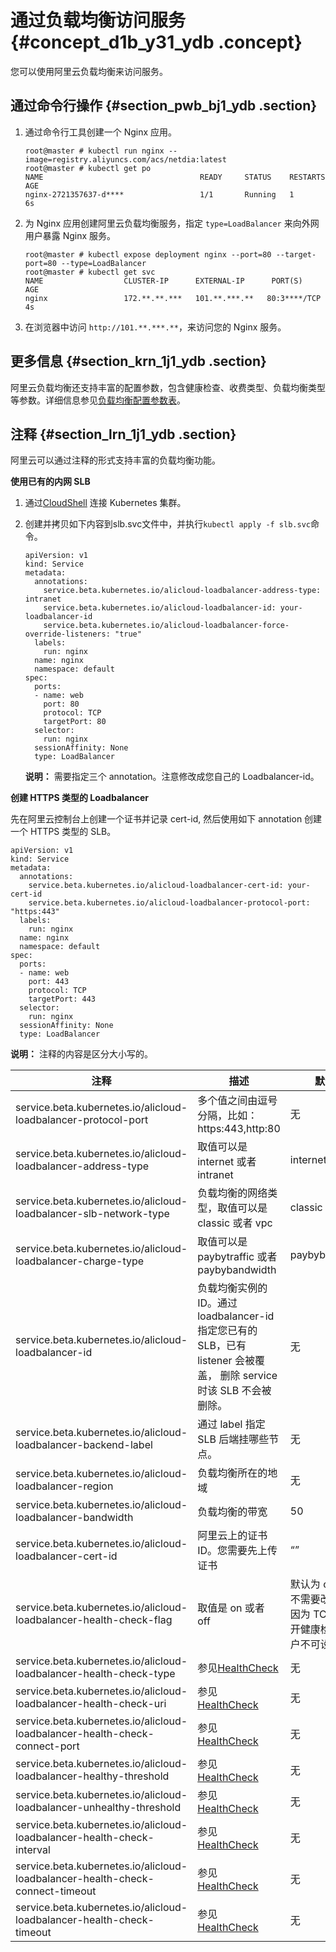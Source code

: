 # 通过负载均衡访问服务 {#concept_d1b_y31_ydb .concept}

您可以使用阿里云负载均衡来访问服务。

## 通过命令行操作 {#section_pwb_bj1_ydb .section}

1.  通过命令行工具创建一个 Nginx 应用。

    ``` {#codeblock_4w1_hui_dm7}
    root@master # kubectl run nginx --image=registry.aliyuncs.com/acs/netdia:latest
    root@master # kubectl get po 
    NAME                                   READY     STATUS    RESTARTS   AGE
    nginx-2721357637-d****                 1/1       Running   1          6s
    ```

2.  为 Nginx 应用创建阿里云负载均衡服务，指定 `type=LoadBalancer` 来向外网用户暴露 Nginx 服务。

    ``` {#codeblock_e67_ffw_fp6}
    root@master # kubectl expose deployment nginx --port=80 --target-port=80 --type=LoadBalancer
    root@master # kubectl get svc
    NAME                  CLUSTER-IP      EXTERNAL-IP      PORT(S)                        AGE
    nginx                 172.**.**.***   101.**.***.**   80:3****/TCP                   4s
    ```

3.  在浏览器中访问 `http://101.**.***.**`，来访问您的 Nginx 服务。

## 更多信息 {#section_krn_1j1_ydb .section}

阿里云负载均衡还支持丰富的配置参数，包含健康检查、收费类型、负载均衡类型等参数。详细信息参见[负载均衡配置参数表](#table_csn_1j1_ydb)。

## 注释 {#section_lrn_1j1_ydb .section}

阿里云可以通过注释的形式支持丰富的负载均衡功能。

**使用已有的内网 SLB**

1.  通过[CloudShell](intl.zh-CN/用户指南/Kubernetes集群/集群管理/在CloudShell上通过kubectl管理Kubernetes集群.md#) 连接 Kubernetes 集群。
2.  创建并拷贝如下内容到slb.svc文件中，并执行`kubectl apply -f slb.svc`命令。

    ``` {#codeblock_ko3_y1u_383}
    apiVersion: v1
    kind: Service
    metadata:
      annotations:
        service.beta.kubernetes.io/alicloud-loadbalancer-address-type: intranet
        service.beta.kubernetes.io/alicloud-loadbalancer-id: your-loadbalancer-id
        service.beta.kubernetes.io/alicloud-loadbalancer-force-override-listeners: "true"
      labels:
        run: nginx
      name: nginx
      namespace: default
    spec:
      ports:
      - name: web
        port: 80
        protocol: TCP
        targetPort: 80
      selector:
        run: nginx
      sessionAffinity: None
      type: LoadBalancer
    ```

    **说明：** 需要指定三个 annotation。注意修改成您自己的 Loadbalancer-id。


**创建 HTTPS 类型的 Loadbalancer**

先在阿里云控制台上创建一个证书并记录 cert-id, 然后使用如下 annotation 创建一个 HTTPS 类型的 SLB。

``` {#codeblock_dn9_cle_6y7}
apiVersion: v1
kind: Service
metadata:
  annotations:
    service.beta.kubernetes.io/alicloud-loadbalancer-cert-id: your-cert-id
    service.beta.kubernetes.io/alicloud-loadbalancer-protocol-port: "https:443"
  labels:
    run: nginx
  name: nginx
  namespace: default
spec:
  ports:
  - name: web
    port: 443
    protocol: TCP
    targetPort: 443
  selector:
    run: nginx
  sessionAffinity: None
  type: LoadBalancer
```

**说明：** 注释的内容是区分大小写的。

|注释|描述|默认值|
|--|--|---|
|service.beta.kubernetes.io/alicloud-loadbalancer-protocol-port|多个值之间由逗号分隔，比如：https:443,http:80|无|
|service.beta.kubernetes.io/alicloud-loadbalancer-address-type|取值可以是 internet 或者 intranet|internet|
|service.beta.kubernetes.io/alicloud-loadbalancer-slb-network-type|负载均衡的网络类型，取值可以是 classic 或者 vpc|classic|
|service.beta.kubernetes.io/alicloud-loadbalancer-charge-type|取值可以是 paybytraffic 或者 paybybandwidth|paybybandwidth|
|service.beta.kubernetes.io/alicloud-loadbalancer-id|负载均衡实例的 ID。通过 loadbalancer-id 指定您已有的 SLB，已有 listener 会被覆盖， 删除 service 时该 SLB 不会被删除。|无|
|service.beta.kubernetes.io/alicloud-loadbalancer-backend-label|通过 label 指定 SLB 后端挂哪些节点。|无|
|service.beta.kubernetes.io/alicloud-loadbalancer-region|负载均衡所在的地域|无|
|service.beta.kubernetes.io/alicloud-loadbalancer-bandwidth|负载均衡的带宽|50|
|service.beta.kubernetes.io/alicloud-loadbalancer-cert-id|阿里云上的证书 ID。您需要先上传证书|“”|
|service.beta.kubernetes.io/alicloud-loadbalancer-health-check-flag|取值是 on 或者 off|默认为 off。TCP 不需要改参数。因为 TCP 默认打开健康检查，用户不可设置。|
|service.beta.kubernetes.io/alicloud-loadbalancer-health-check-type|参见[HealthCheck](../../../../intl.zh-CN/API参考/TCP监听/CreateLoadBalancerTCPListener.md#table_u2n_zrk_cz)|无|
|service.beta.kubernetes.io/alicloud-loadbalancer-health-check-uri|参见 [HealthCheck](../../../../intl.zh-CN/API参考/TCP监听/CreateLoadBalancerTCPListener.md#table_u2n_zrk_cz)|无|
|service.beta.kubernetes.io/alicloud-loadbalancer-health-check-connect-port|参见 [HealthCheck](../../../../intl.zh-CN/API参考/TCP监听/CreateLoadBalancerTCPListener.md#table_u2n_zrk_cz)|无|
|service.beta.kubernetes.io/alicloud-loadbalancer-healthy-threshold|参见 [HealthCheck](../../../../intl.zh-CN/API参考/TCP监听/CreateLoadBalancerTCPListener.md#table_u2n_zrk_cz)|无|
|service.beta.kubernetes.io/alicloud-loadbalancer-unhealthy-threshold|参见 [HealthCheck](../../../../intl.zh-CN/API参考/TCP监听/CreateLoadBalancerTCPListener.md#table_u2n_zrk_cz)|无|
|service.beta.kubernetes.io/alicloud-loadbalancer-health-check-interval|参见 [HealthCheck](../../../../intl.zh-CN/API参考/TCP监听/CreateLoadBalancerTCPListener.md#table_u2n_zrk_cz)|无|
|service.beta.kubernetes.io/alicloud-loadbalancer-health-check-connect-timeout|参见 [HealthCheck](../../../../intl.zh-CN/API参考/TCP监听/CreateLoadBalancerTCPListener.md#table_u2n_zrk_cz)|无|
|service.beta.kubernetes.io/alicloud-loadbalancer-health-check-timeout|参见 [HealthCheck](../../../../intl.zh-CN/API参考/TCP监听/CreateLoadBalancerTCPListener.md#table_u2n_zrk_cz)|无|

